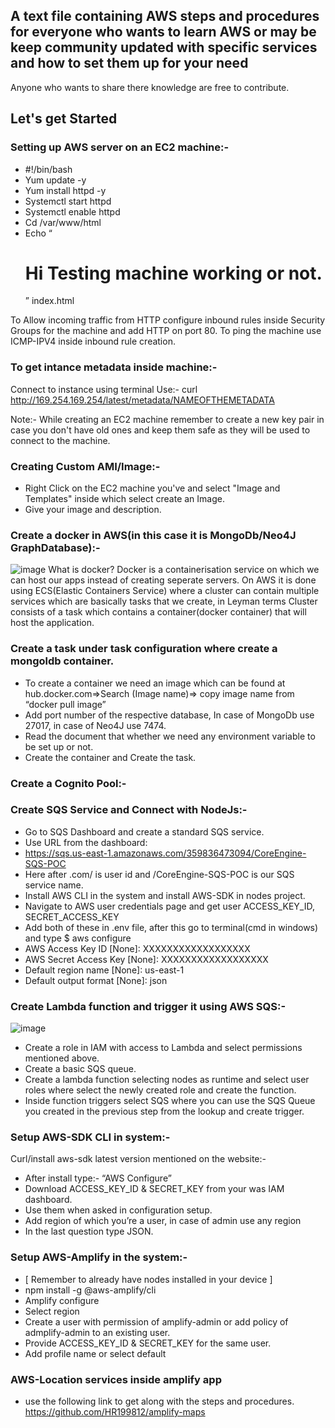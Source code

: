 ## A text file containing AWS steps and procedures for everyone who wants to learn AWS or may be keep community updated with specific services and how to set them up for your need

Anyone who wants to share there knowledge are free to contribute.

## Let's get Started

### Setting up AWS server on an EC2 machine:-

- #!/bin/bash
- Yum update -y
- Yum install httpd -y
- Systemctl start httpd
- Systemctl enable httpd
- Cd /var/www/html
- Echo “<h1>Hi Testing machine working or not.</h1>” index.html

To Allow incoming traffic from HTTP configure inbound rules inside Security Groups for the machine and add HTTP on port 80.
To ping the machine use ICMP-IPV4 inside inbound rule creation.

### To get intance metadata inside machine:-

Connect to instance using terminal
Use:- curl http://169.254.169.254/latest/metadata/NAMEOFTHEMETADATA

Note:- While creating an EC2 machine remember to create a new key pair in case you don't have old ones and keep them safe as they will be used to connect to the machine.

### Creating Custom AMI/Image:-
- Right Click on the EC2 machine you've and select "Image and Templates" inside which select create an Image.
- Give your image and description.

### Create a docker in AWS(in this case it is MongoDb/Neo4J GraphDatabase):-

![image](https://user-images.githubusercontent.com/39455725/170764781-4984691d-cc16-4d18-b913-2bb1bdf0689e.png)
What is docker? Docker is a containerisation service on which we can host our apps instead of creating seperate servers. On AWS it is done using ECS(Elastic Containers Service) where a cluster can contain multiple services which are basically tasks that we create, in Leyman terms Cluster consists of a task which contains a container(docker container) that will host the application.

### Create a task under task configuration where create a mongoldb container.

- To create a container we need an image which can be found at hub.docker.com=>Search (Image name)=> copy image name from “docker pull image”
- Add port number of the respective database, In case of MongoDb use 27017, in case of Neo4J use 7474.
- Read the document that whether we need any environment variable to be set up or not.
- Create the container and Create the task.

### Create a Cognito Pool:-

### Create SQS Service and Connect with NodeJs:-

- Go to SQS Dashboard and create a standard SQS service.
- Use URL from the dashboard:
- https://sqs.us-east-1.amazonaws.com/359836473094/CoreEngine-SQS-POC
- Here after .com/ is user id and /CoreEngine-SQS-POC is our SQS service name.
- Install AWS CLI in the system and install AWS-SDK in nodes project.
- Navigate to AWS user credentials page and get user ACCESS_KEY_ID, SECRET_ACCESS_KEY
- Add both of these in .env file, after this go to terminal(cmd in windows) and type $ aws configure
- AWS Access Key ID [None]: XXXXXXXXXXXXXXXXXX
- AWS Secret Access Key [None]: XXXXXXXXXXXXXXXXXX
- Default region name [None]: us-east-1
- Default output format [None]: json

### Create Lambda function and trigger it using AWS SQS:-

![image](https://user-images.githubusercontent.com/39455725/170765002-455b99b5-ac39-42d7-8c6d-d8e84818c35a.png)

- Create a role in IAM with access to Lambda and select permissions mentioned above.
- Create a basic SQS queue.
- Create a lambda function selecting nodes as runtime and select user roles where select the newly created role and create the function.
- Inside function triggers select SQS where you can use the SQS Queue you created in the previous step from the lookup and create trigger.

### Setup AWS-SDK CLI in system:-

Curl/install aws-sdk latest version mentioned on the website:-

- After install type:- “AWS Configure”
- Download ACCESS_KEY_ID & SECRET_KEY from your was IAM dashboard.
- Use them when asked in configuration setup.
- Add region of which you’re a user, in case of admin use any region
- In the last question type JSON.

### Setup AWS-Amplify in the system:-

- [ Remember to already have nodes installed in your device ]
- npm install -g @aws-amplify/cli
- Amplify configure
- Select region
- Create a user with permission of amplify-admin or add policy of admplify-admin to an existing user.
- Provide ACCESS_KEY_ID & SECRET_KEY for the same user.
- Add profile name or select default

### AWS-Location services inside amplify app

- use the following link to get along with the steps and procedures.
  https://github.com/HR199812/amplify-maps
